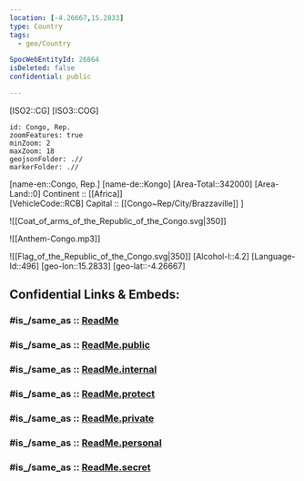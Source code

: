 ```yaml
---
location: [-4.26667,15.2833] 
type: Country
tags:
  - geo/Country

SpocWebEntityId: 26864
isDeleted: false
confidential: public

---
```

[ISO2::CG] 
[ISO3::COG] 
```leaflet
id: Congo, Rep.
zoomFeatures: true 
minZoom: 2 
maxZoom: 18
geojsonFolder: .//
markerFolder: .//
```

[name-en::Congo, Rep.] 
[name-de::Kongo] 
[Area-Total::342000] 
[Area-Land::0] 
Continent :: [[Africa]]  
[VehicleCode::RCB] 
Capital ::  [[Congo~Rep/City/Brazzaville]] ] 

![[Coat_of_arms_of_the_Republic_of_the_Congo.svg|350]] 

![[Anthem-Congo.mp3]] 

![[Flag_of_the_Republic_of_the_Congo.svg|350]] 
[Alcohol-l::4.2] 
[Language-Id::496] 
[geo-lon::15.2833] 
[geo-lat::-4.26667] 


## Confidential Links & Embeds: 

### #is_/same_as :: [ReadMe](/_Standards/Earth/Continent/Africa/Africa~Central/Congo~Brazzaville/ReadMe.md) 

### #is_/same_as :: [ReadMe.public](/_public/Earth/Continent/Africa/Africa~Central/Congo~Brazzaville/ReadMe.public.md) 

### #is_/same_as :: [ReadMe.internal](/_internal/Earth/Continent/Africa/Africa~Central/Congo~Brazzaville/ReadMe.internal.md) 

### #is_/same_as :: [ReadMe.protect](/_protect/Earth/Continent/Africa/Africa~Central/Congo~Brazzaville/ReadMe.protect.md) 

### #is_/same_as :: [ReadMe.private](/_private/Earth/Continent/Africa/Africa~Central/Congo~Brazzaville/ReadMe.private.md) 

### #is_/same_as :: [ReadMe.personal](/_personal/Earth/Continent/Africa/Africa~Central/Congo~Brazzaville/ReadMe.personal.md) 

### #is_/same_as :: [ReadMe.secret](/_secret/Earth/Continent/Africa/Africa~Central/Congo~Brazzaville/ReadMe.secret.md)

